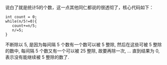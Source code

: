 说白了就是统计5的个数，这一点其他同仁都说的很透彻了，核心代码如下：

```angelscript
int count = 0;
while(n/5!=0){
   count+=n/5;
   n/=5;
}
```

不断除以 5, 是因为每间隔 5 个数有一个数可以被 5 整除, 然后在这些可被 5 整除的数中, 每间隔 5 个数又有一个可以被 25 整除, 故要再除一次, ... 直到结果为 0, 表示没有能继续被 5 整除的数了.